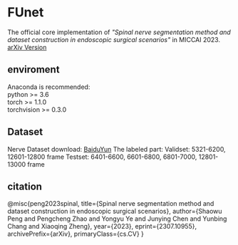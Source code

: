 # FUnet
The official core implementation of *"Spinal nerve segmentation method and dataset construction in endoscopic surgical scenarios"* in MICCAI 2023.
[arXiv Version](https://arxiv.org/ftp/arxiv/papers/2307/2307.10955.pdf)

## enviroment
Anaconda is recommended:  
python >= 3.6  
torch >= 1.1.0  
torchvision >= 0.3.0  

## Dataset
Nerve Dataset download: [BaiduYun]()
The labeled part: 
Validset: 5321-6200, 12601-12800 frame
Testset: 6401-6600, 6601-6800, 6801-7000, 12801-13000 frame

## citation
@misc{peng2023spinal,
    title={Spinal nerve segmentation method and dataset construction in endoscopic surgical scenarios},
    author={Shaowu Peng and Pengcheng Zhao and Yongyu Ye and Junying Chen and Yunbing Chang and Xiaoqing Zheng},
    year={2023},
    eprint={2307.10955},
    archivePrefix={arXiv},
    primaryClass={cs.CV}
}











